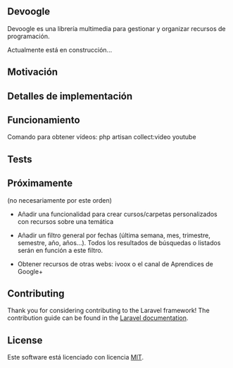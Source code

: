 
## Devoogle

Devoogle es una librería multimedia para gestionar y organizar recursos de programación.

Actualmente está en construcción...

## Motivación


## Detalles de implementación


## Funcionamiento

Comando para obtener vídeos: php artisan collect:video youtube


## Tests



## Próximamente

(no necesariamente por este orden)

- Añadir una funcionalidad para crear cursos/carpetas personalizados con recursos sobre una temática

- Añadir un filtro general por fechas (última semana, mes, trimestre, semestre, año, años...). Todos los resultados 
de búsquedas o listados serán en función a este filtro. 

- Obtener recursos de otras webs: ivoox o el canal de Aprendices de Google+  


## Contributing

Thank you for considering contributing to the Laravel framework! The contribution guide can be found in the [Laravel documentation](http://laravel.com/docs/contributions).

## License

Este software está licenciado con licencia [MIT](http://opensource.org/licenses/MIT).
